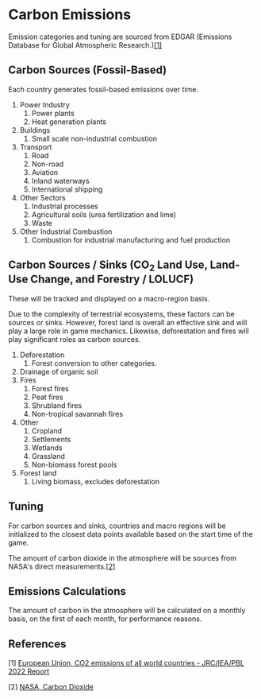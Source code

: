 # Carbon Emissions

Emission categories and tuning are sourced from EDGAR (Emissions Database for Global Atmospheric Research.)[[1]](#1) 

## Carbon Sources (Fossil-Based)

Each country generates fossil-based emissions over time. 

1. Power Industry 
    1. Power plants
    2. Heat generation plants
2. Buildings 
    1. Small scale non-industrial combustion
3. Transport 
    1. Road
    2. Non-road
    3. Aviation
    4. Inland waterways
    5. International shipping
4. Other Sectors 
    1. Industrial processes
    2. Agricultural soils (urea fertilization and lime)
    3. Waste
5. Other Industrial Combustion 
    1. Combustion for industrial manufacturing and fuel production

## Carbon Sources / Sinks (CO<sub>2</sub> Land Use, Land-Use Change, and Forestry / LOLUCF)

These will be tracked and displayed on a macro-region basis.

Due to the complexity of terrestrial ecosystems, these factors can be sources or sinks. However, forest land is overall an effective sink and will play a large role in game mechanics. Likewise, deforestation and fires will play significant roles as carbon sources.

1. Deforestation
    1. Forest conversion to other categories.
2. Drainage of organic soil
3. Fires 
    1. Forest fires
    2. Peat fires
    3. Shrubland fires
    4. Non-tropical savannah fires
4. Other
    1. Cropland
    2. Settlements
    3. Wetlands
    4. Grassland
    5. Non-biomass forest pools
5. Forest land
    1. Living biomass, excludes deforestation

## Tuning

For carbon sources and sinks, countries and macro regions will be initialized to the closest data points available based on the start time of the game.

The amount of carbon dioxide in the atmosphere will be sources from NASA's direct measurements.[[2]](#2) 

## Emissions Calculations

The amount of carbon in the atmosphere will be calculated on a monthly basis, on the first of each month, for performance reasons.

## References

<a id="1">[1]</a>
[European Union, CO2 emissions of all world countries - JRC/IEA/PBL 2022 Report](https://edgar.jrc.ec.europa.eu/booklet/CO2_emissions_of_all_world_countries_2022_report.pdf)

<a id="2">[2]</a> 
[NASA, Carbon Dioxide](https://climate.nasa.gov/vital-signs/carbon-dioxide/?intent=121)